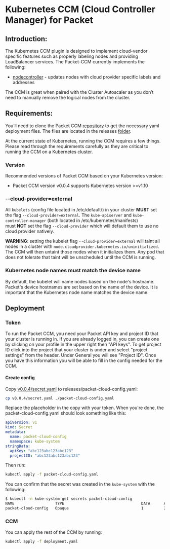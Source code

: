 # Kubernetes CCM (Cloud Controller Manager) for Packet

## Introduction:


The Kubernetes CCM plugin is designed to implement cloud-vendor specific features such as properly labeling nodes and providing LoadBalancer services. The Packet-CCM currently implements the following:
* [nodecontroller](https://kubernetes.io/docs/concepts/architecture/cloud-controller/#node-controller) - updates nodes with cloud provider specific labels and addresses

The CCM is great when paired with the Cluster Autoscaler as you don’t need to manually remove the logical nodes from the cluster.

## Requirements:

You’ll need to clone the Packet CCM [repository](https://github.com/packethost/packet-ccm) to get the necessary yaml deployment files. The files are located in the releases [folder](https://github.com/packethost/packet-ccm/tree/master/deploy/releases/v0.0.4).

At the current state of Kubernetes, running the CCM requires a few things. Please read through the requirements carefully as they are critical to running the CCM on a Kubernetes cluster.

### Version
Recommended versions of Packet CCM based on your Kubernetes version:
* Packet CCM version v0.0.4 supports Kubernetes version >=v1.10

### --cloud-provider=external
All `kubelets` (config file located in /etc/default/) in your cluster **MUST** set the flag `--cloud-provider=external`. The `kube-apiserver` and `kube-controller-manager` (both located in /etc/kubernetes/manifests) must **NOT** set the flag `--cloud-provider` which will default them to use no cloud provider natively.

**WARNING**: setting the kubelet flag `--cloud-provider=external` will taint all nodes in a cluster with `node.cloudprovider.kubernetes.io/uninitialized`.
The CCM will then untaint those nodes when it initializes them.
Any pod that does not tolerate that taint will be unscheduled until the CCM is running.

### Kubernetes node names must match the device name
By default, the kubelet will name nodes based on the node's hostname.
Packet's device hostnames are set based on the name of the device.
It is important that the Kubernetes node name matches the device name.

## Deployment

### Token
To run the Packet CCM, you need your Packet API key and project ID that your cluster is running in.
If you are already logged in, you can create one by clicking on your profile in the upper right then "API keys".
To get project ID click into the project that your cluster is under and select "project settings" from the header.
Under General you will see "Project ID". Once you have this information you will be able to fill in the config needed for the CCM.

#### Create config
Copy [v0.0.4/secret.yaml](v0.0.4/secret.yaml) to releases/packet-cloud-config.yaml:
```bash
cp v0.0.4/secret.yaml ./packet-cloud-config.yaml
```

Replace the placeholder in the copy with your token. When you're done, the packet-cloud-config.yaml should look something like this:
```yaml
apiVersion: v1
kind: Secret
metadata:
  name: packet-cloud-config
  namespace: kube-system
stringData:
  apiKey: "abc123abc123abc123"
  projectID: "abc123abc123abc123"
```

Then run:
```bash
kubectl apply -f packet-cloud-config.yaml
```

You can confirm that the secret was created in the `kube-system` with the following:
```bash
$ kubectl -n kube-system get secrets packet-cloud-config
NAME                  TYPE                                  DATA      AGE
packet-cloud-config   Opaque                                1         2m
```

### CCM
You can apply the rest of the CCM by running:

```bash
kubectl apply -f deployment.yaml
```
